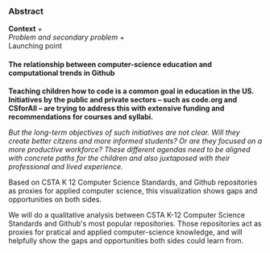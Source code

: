 ### Abstract

**Context** +   
*Problem and secondary problem* +   
Launching point

#### The relationship between computer-science education and computational trends in Github

**Teaching children how to code is a common goal in education in the US. Initiatives by the public and private sectors – such as code.org and CSforAll – are trying to address this with extensive funding and recommendations for courses and syllabi.** 

*But the long-term objectives of such initiatives are not clear. Will they create better citzens and more informed students? Or are they focused on a more productive workforce? These different agendas need to be aligned with concrete paths for the children and also juxtaposed with their professional and lived experience.* 

Based on CSTA K 12 Computer Science Standards, and Github repositories as proxies for applied computer science, this visualization shows gaps and opportunities on both sides.

We will do a qualitative analysis between CSTA K-12 Computer Science Standards and Github's most popular repositories. Those repositories act as proxies for pratical and applied computer-science knowledge, and will helpfully show the gaps and opportunities both sides could learn from.